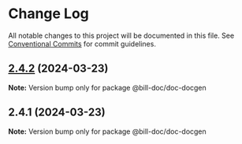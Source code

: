 # Change Log

All notable changes to this project will be documented in this file.
See [Conventional Commits](https://conventionalcommits.org) for commit guidelines.

## [2.4.2](https://github.com/xpchbill/bill-docz/compare/v2.4.1...v2.4.2) (2024-03-23)

**Note:** Version bump only for package @bill-doc/doc-docgen

## 2.4.1 (2024-03-23)

**Note:** Version bump only for package @bill-doc/doc-docgen
